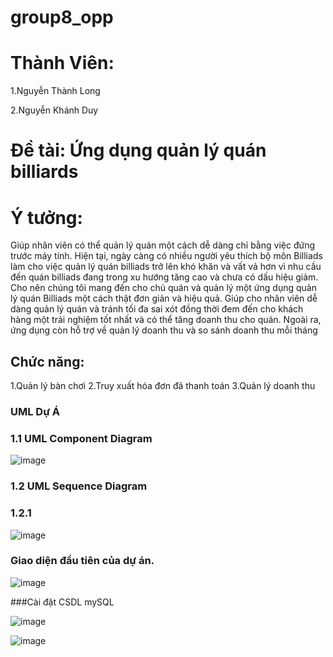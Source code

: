 # group8_opp
# Thành Viên:
1.Nguyễn Thành Long

2.Nguyễn Khánh Duy

# Đề tài: Ứng dụng quản lý quán billiards
# Ý tưởng:
Giúp nhân viên có thể quản lý quán một cách dễ dàng chỉ bằng việc đứng trước máy tính. Hiện tại, ngày càng có nhiều người yêu thích bộ môn Billiads làm cho việc quản lý quán billiads trở lên khó khăn và vất vả hơn vì nhu cầu đến quán billiads đang trong xu hướng tăng cao và chưa có dấu hiệu giảm. Cho nên chúng tôi mang đến cho chủ quán và quản lý một ứng dụng quản lý quán Billiads một cách thật đơn giản và hiệu quả. Giúp cho nhân viên dễ dàng quản lý quán và tránh tối đa sai xót đồng thời đem đến cho khách hàng một trải nghiệm tốt nhất và có thể tăng doanh thu cho quán. Ngoài ra, ứng dụng còn hỗ trợ về quản lý doanh thu và so sánh doanh thu mỗi tháng
## Chức năng: 
1.Quản lý bàn chơi
2.Truy xuất hóa đơn đã thanh toán
3.Quản lý doanh thu
### UML Dự Á
### 1.1 UML Component Diagram

![image](https://github.com/user-attachments/assets/66082412-6a79-4fc5-a54b-c6f880ad0a07)


### 1.2 UML Sequence Diagram 
### 1.2.1

![image](https://github.com/user-attachments/assets/9d9bc768-d1cb-41b9-a1a4-b073df632412)

### Giao diện đầu tiên của dự án.

![image](https://github.com/user-attachments/assets/b68804fa-d2cd-4461-bb9c-87cdc8e52aa1)



###Cài đặt CSDL mySQL 

![image](https://github.com/user-attachments/assets/cd8cd746-e639-4929-ac5f-cfe39041c44f)


![image](https://github.com/user-attachments/assets/53fd9506-c77e-41e9-b32f-6d6582933b23)






